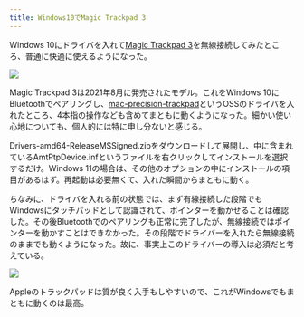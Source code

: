 ```yaml
---
title: Windows10でMagic Trackpad 3
---
```

Windows 10にドライバを入れて[Magic Trackpad 3](https://www.amazon.co.jp/dp/B09BTT6FJ9)を無線接続してみたところ、普通に快適に使えるようになった。

![](https://lh5.googleusercontent.com/g3OtQ252fDgmJBULVyjmy3jbQx8tzpaRpeuONZUHmsF0JPxPMI-mJPuwFpfv7S4NyxZ8lvXjepj8t5FtZN7VG2QQTQwNXMq7lihR6uaRhXn4nS9c73sXEM6wGpvIb5K7Zu5Fo18gNrjeSqO0Lp7lsJjmsNd6oeHyhg12No692-utOaQQ3nWpAc7JKCEZUg)

Magic Trackpad 3は2021年8月に発売されたモデル。これをWindows 10にBluetoothでペアリングし、[mac-precision-trackpad](https://github.com/imbushuo/mac-precision-touchpad)というOSSのドライバを入れたところ、4本指の操作なども含めてまともに動くようになった。細かい使い心地についても、個人的には特に申し分ないと感じる。

Drivers-amd64-ReleaseMSSigned.zipをダウンロードして展開し、中に含まれているAmtPtpDevice.infというファイルを右クリックしてインストールを選択するだけ。Windows 11の場合は、その他のオプションの中にインストールの項目があるはず。再起動は必要無くて、入れた瞬間からまともに動く。

ちなみに、ドライバを入れる前の状態では、まず有線接続した段階でもWindowsにタッチパッドとして認識されて、ポインターを動かせることは確認した。その後Bluetoothでのペアリングも正常に完了したが、無線接続ではポインターを動かすことはできなかった。その段階でドライバーを入れたら無線接続のままでも動くようになった。故に、事実上このドライバーの導入は必須だと考えている。

![](https://lh6.googleusercontent.com/XilKdARKtXHN51P9FbMXke5orHvbk7GTpsnKjKohgwjdTcd8RS2jyT9fy-BKpTPy40E2Em4XfP1ByKftrtLu1Y77xNPYCcSUYmt3Sipumo3trlvzxkkNo-tAPmZG2qixPgM4gtwILI2vvgoFAd8UbSuzUZakQ7HuWhDklOhnc8F4UFQ0aUrnR47yZ_Kw4w)

Appleのトラックパッドは質が良く入手もしやすいので、これがWindowsでもまともに動くのは最高。
